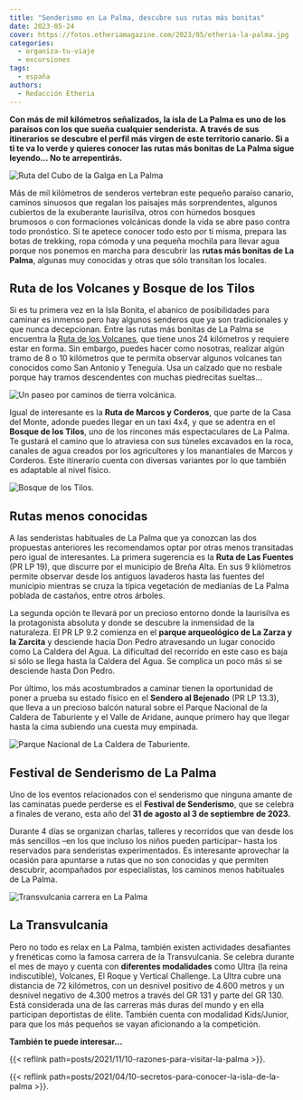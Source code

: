 ```yaml
---
title: "Senderismo en La Palma, descubre sus rutas más bonitas"
date: 2023-05-24
cover: https://fotos.etheriamagazine.com/2023/05/etheria-la-palma.jpg
categories: 
  - organiza-tu-viaje
  - excursiones
tags: 
  - españa
authors: 
  - Redacción Etheria
---
```


**Con más de mil kilómetros señalizados, la isla de La Palma es uno de los paraísos con 
los que sueña cualquier senderista. A través de sus itinerarios se descubre el perfil 
más virgen de este territorio canario. Si a ti te va lo verde y quieres conocer las 
rutas más bonitas de La Palma sigue leyendo... No te arrepentirás.** 

![Ruta del Cubo de la Galga en La Palma](https://fotos.etheriamagazine.com/2023/05/ruta-cubo-galga.jpg "Ruta del Cubo de la Galga. © Turismo Islas Canarias")

Más de mil kilómetros de senderos vertebran este pequeño paraíso canario, caminos 
sinuosos que regalan los paisajes más sorprendentes, algunos cubiertos de la exuberante 
laurisilva, otros con húmedos bosques brumosos o con formaciones volcánicas donde la 
vida se abre paso contra todo pronóstico. Si te apetece conocer todo esto por ti misma, 
prepara las botas de trekking, ropa cómoda y una pequeña mochila para llevar agua porque 
nos ponemos en marcha para descubrir las **rutas más bonitas de La Palma**, algunas muy 
conocidas y otras que sólo transitan los locales. 

## Ruta de los Volcanes y Bosque de los Tilos

Si es tu primera vez en la Isla Bonita, el abanico de posibilidades para caminar es 
inmenso pero hay algunos senderos que ya son tradicionales y que nunca decepcionan. 
Entre las rutas más bonitas de La Palma se encuentra la [Ruta de los 
Volcanes](https://visitlapalma.es/rutas/ruta-de-los-volcanes/), que tiene unos 24 
kilómetros y requiere estar en forma. Sin embargo, puedes hacer como nosotras, realizar 
algún tramo de 8 o 10 kilómetros que te permita observar algunos volcanes tan conocidos 
como San Antonio y Teneguía. Usa un calzado que no resbale porque hay tramos 
descendentes con muchas piedrecitas sueltas... 

![Un paseo por caminos de tierra volcánica.](https://fotos.etheriamagazine.com/2023/05/senderismo-la-palma-volcanes.jpg "Un paseo por caminos de tierra volcánica. © Turismo de Islas Canarias")

Igual de interesante es la **Ruta de Marcos y Corderos**, que parte de la Casa del 
Monte, adonde puedes llegar en un taxi 4x4, y que se adentra en el **Bosque de los 
Tilos**, uno de los rincones más espectaculares de La Palma. Te gustará el camino que lo 
atraviesa con sus túneles excavados en la roca, canales de agua creados por los 
agricultores y los manantiales de Marcos y Corderos. Este itinerario cuenta con diversas 
variantes por lo que también es adaptable al nivel físico. 

![Bosque de los Tilos.](https://fotos.etheriamagazine.com/2023/05/bosque-tilos.jpg "Bosque de los Tilos. © Etheria Magazine")

## Rutas menos conocidas

A las senderistas habituales de La Palma que ya conozcan las dos propuestas anteriores 
les recomendamos optar por otras menos transitadas pero igual de interesantes. La 
primera sugerencia es la **Ruta de Las Fuentes** (PR LP 19), que discurre por el 
municipio de Breña Alta. En sus 9 kilómetros permite observar desde los antiguos 
lavaderos hasta las fuentes del municipio mientras se cruza la típica vegetación de 
medianías de La Palma poblada de castaños, entre otros árboles. 

La segunda opción te llevará por un precioso entorno donde la laurisilva es la 
protagonista absoluta y donde se descubre la inmensidad de la naturaleza. El PR LP 9.2 
comienza en el **parque arqueológico de La Zarza y la Zarcita** y desciende hacia Don 
Pedro atravesando un lugar conocido como La Caldera del Agua. La dificultad del 
recorrido en este caso es baja si sólo se llega hasta la Caldera del Agua. Se complica 
un poco más si se desciende hasta Don Pedro. 

Por último, los más acostumbrados a caminar tienen la oportunidad de poner a prueba su 
estado físico en el **Sendero al Bejenado** (PR LP 13.3), que lleva a un precioso balcón 
natural sobre el Parque Nacional de la Caldera de Taburiente y el Valle de Aridane, 
aunque primero hay que llegar hasta la cima subiendo una cuesta muy empinada. 

![Parque Nacional de La Caldera de Taburiente.](https://fotos.etheriamagazine.com/2023/05/caldera-taburiente.jpg "Parque Nacional de La Caldera de Taburiente. © Turismo de Islas Canarias")

## Festival de Senderismo de La Palma

Uno de los eventos relacionados con el senderismo que ninguna amante de las caminatas 
puede perderse es el **Festival de Senderismo**, que se celebra a finales de verano, 
esta año del **31 de agosto al 3 de septiembre de 2023.** 

Durante 4 días se organizan charlas, talleres y recorridos que van desde los más 
sencillos –en los que incluso los niños pueden participar– hasta los reservados para 
senderistas experimentados. Es interesante aprovechar la ocasión para apuntarse a rutas 
que no son conocidas y que permiten descubrir, acompañados por especialistas, los 
caminos menos habituales de La Palma. 

![Transvulcania carrera en La Palma](https://fotos.etheriamagazine.com/2023/05/transvulcania-la-palma.jpg "© Transvulcania.")

## La Transvulcania

Pero no todo es relax en La Palma, también existen actividades desafiantes y frenéticas 
como la famosa carrera de la Transvulcania. Se celebra durante el mes de mayo y cuenta 
con **diferentes modalidades** como Ultra (la reina indiscutible), Volcanes, El Roque y 
Vertical Challenge. La Ultra cubre una distancia de 72 kilómetros, con un desnivel 
positivo de 4.600 metros y un desnivel negativo de 4.300 metros a través del GR 131 y 
parte del GR 130. Está considerada una de las carreras más duras del mundo y en ella 
participan deportistas de élite. También cuenta con modalidad Kids/Junior, para que los 
más pequeños se vayan aficionando a la competición. 

**También te puede interesar...** 

{{< reflink path=posts/2021/11/10-razones-para-visitar-la-palma >}}. 

{{< reflink path=posts/2021/04/10-secretos-para-conocer-la-isla-de-la-palma >}}.
